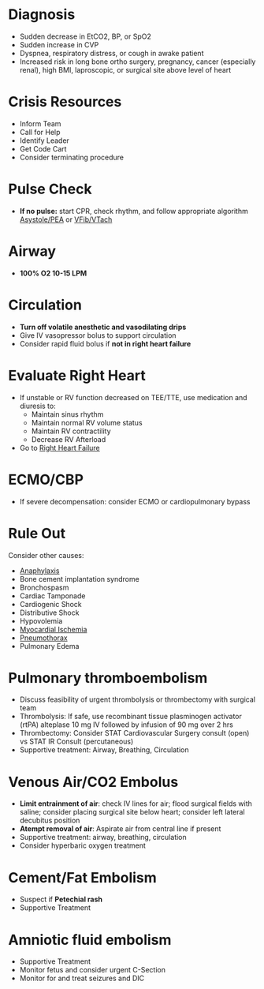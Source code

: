 # Diagnosis
* Sudden decrease in EtCO2, BP, or SpO2
* Sudden increase in CVP
* Dyspnea, respiratory distress, or cough in awake patient
* Increased risk in long bone ortho surgery, pregnancy, cancer (especially renal), high BMI, laproscopic, or surgical site above level of heart

# Crisis Resources
* Inform Team
* Call for Help
* Identify Leader
* Get Code Cart
* Consider terminating procedure

# Pulse Check
* **If no pulse:** start CPR, check rhythm, and follow appropriate algorithm [Asystole/PEA](ACLS-AsystolePEA) or [VFib/VTach](ACLS-VFVT)

# Airway
* **100% O2 10-15 LPM**

# Circulation
* **Turn off volatile anesthetic and vasodilating drips**
* Give IV vasopressor bolus to support circulation
* Consider rapid fluid bolus if **not in right heart failure**

# Evaluate Right Heart
* If unstable or RV function decreased on TEE/TTE, use medication and diuresis to:
    * Maintain sinus rhythm
    * Maintain normal RV volume status
    * Maintain RV contractility
    * Decrease RV Afterload
* Go to [Right Heart Failure](RightHeartFailure)

# ECMO/CBP
* If severe decompensation: consider ECMO or cardiopulmonary bypass

# Rule Out
Consider other causes:
* [Anaphylaxis](Anaphylaxis)
* Bone cement implantation syndrome
* Bronchospasm
* Cardiac Tamponade
* Cardiogenic Shock
* Distributive Shock
* Hypovolemia
* [Myocardial Ischemia](MI)
* [Pneumothorax](PTX)
* Pulmonary Edema

# Pulmonary thromboembolism
* Discuss feasibility of urgent thrombolysis or thrombectomy with surgical team
* Thrombolysis: If safe, use recombinant tissue plasminogen activator (rtPA) alteplase 10 mg IV followed by infusion of 90 mg over 2 hrs
* Thrombectomy: Consider STAT Cardiovascular Surgery consult (open) vs STAT IR Consult (percutaneous)
* Supportive treatment: Airway, Breathing, Circulation

# Venous Air/CO2 Embolus
* **Limit entrainment of air**: check IV lines for air; flood surgical fields with saline; consider placing surgical site below heart; consider left lateral decubitus position
* **Atempt removal of air**: Aspirate air from central line if present
* Supportive treatment: airway, breathing, circulation
* Consider hyperbaric oxygen treatment

# Cement/Fat Embolism
* Suspect if **Petechial rash**
* Supportive Treatment

# Amniotic fluid embolism
* Supportive Treatment
* Monitor fetus and consider urgent C-Section
* Monitor for and treat seizures and DIC
